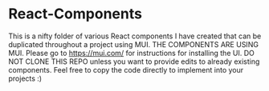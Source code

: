 # React-Components
This is a nifty folder of various React components I have created that can be duplicated throughout a project using MUI.
THE COMPONENTS ARE USING MUI. 
Please go to https://mui.com/ for instructions for installing the UI.
DO NOT CLONE THIS REPO unless you want to provide edits to already existing components.
Feel free to copy the code directly to implement into your projects :)
